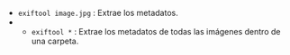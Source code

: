 - `exiftool image.jpg` : Extrae los metadatos.
- - `exiftool *` : Extrae los metadatos de todas las imágenes dentro de una carpeta.
